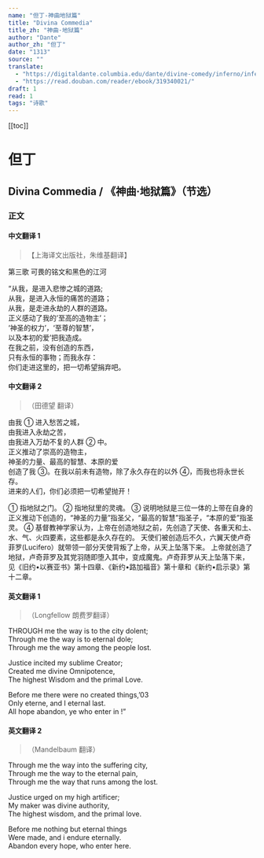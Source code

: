 ```yaml
---
name: "但丁-神曲地狱篇"
title: "Divina Commedia"
title_zh: "神曲·地狱篇"
author: "Dante"
author_zh: "但丁"
date: "1313"
source: ""
translate:
  - "https://digitaldante.columbia.edu/dante/divine-comedy/inferno/inferno-3/"
  - "https://read.douban.com/reader/ebook/319340021/"
draft: 1
read: 1
tags: "诗歌"
---
```


[[toc]]

# 但丁

## Divina Commedia / 《神曲·地狱篇》（节选）

### 正文

<!-- tabs:start -->

#### **中文翻译 1**

> 【上海译文出版社，朱维基翻译】

第三歌 可畏的铭文和黑色的江河

“从我，是进入悲惨之城的道路;  
从我，是进入永恒的痛苦的道路；  
从我，是走进永劫的人群的道路。  
正义感动了我的’至高的造物主’；  
‘神圣的权力’，‘至尊的智慧’，  
以及本初的爱’把我造成。  
在我之前，没有创造的东西，  
只有永恒的事物；而我永存：  
你们走进这里的，把一切希望捐弃吧。  

#### **中文翻译 2**

> （田德望 翻译）

由我 ① 进入愁苦之城，  
由我进入永劫之苦，  
由我进入万劫不复的人群 ② 中。  
正义推动了崇高的造物主，  
神圣的力量、最高的智慧、本原的爱  
创造了我 ③。在我以前未有造物，除了永久存在的以外 ④，而我也将永世长存。  
进来的人们，你们必须把一切希望抛开！  

① 指地狱之门。
② 指地狱里的灵魂。
③ 说明地狱是三位一体的上带在自身的正义推动下创造的，“神圣的力量”指圣父，“最高的智慧”指圣子，“本原的爱”指圣灵。
④ 基督教神学家认为，上帝在创造地狱之前，先创造了天使、各重天和土、水、气、火四要素，这些都是永久存在的。
天使们被创造后不久，六翼天使卢奇菲罗(Lucifero）就带领一部分天使背叛了上帝，从天上坠落下来。
上帝就创造了地狱，卢奇菲罗及其党羽随即堕入其中，变成魔鬼。卢奇菲罗从天上坠落下来，
见《旧约•以赛亚书》第十四章、《新约•路加福音》第十章和《新约•启示录》第十二章。

#### **英文翻译 1**

> （Longfellow 朗费罗翻译）

THROUGH me the way is to the city dolent;  
Through me the way is to eternal dole;  
Through me the way among the people lost.  

Justice incited my sublime Creator;  
Created me divine Omnipotence,  
The highest Wisdom and the primal Love.  

Before me there were no created things,’03  
Only eterne, and I eternal last.  
All hope abandon, ye who enter in !”  

#### **英文翻译 2**

> （Mandelbaum 翻译）

Through me the way into the suffering city,  
Through me the way to the eternal pain,  
Through me the way that runs among the lost.  

Justice urged on my high artificer;  
My maker was divine authority,  
The highest wisdom, and the primal love.  

Before me nothing but eternal things  
Were made, and i endure eternally.  
Abandon every hope, who enter here.  

<!-- tabs:end -->
